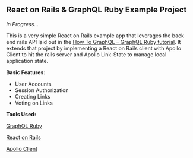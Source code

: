 ## React on Rails & GraphQL Ruby Example Project

*In Progress...*

This is a very simple React on Rails example app that leverages the back end rails API laid out in the [How To GraphQL – GraphQL Ruby tutorial](https://www.howtographql.com/graphql-ruby/). It extends that project by implementing a React on Rails client with Apollo Client to hit the rails server and Apollo Link-State to manage local application state.

**Basic Features:**

- User Accounts
- Session Authorization
- Creating Links
- Voting on Links

**Tools Used:**

[GraphQL Ruby](https://github.com/rmosolgo/graphql-ruby)

[React on Rails](https://github.com/shakacode/react_on_rails)

[Apollo Client](https://github.com/apollographql/apollo-client)
